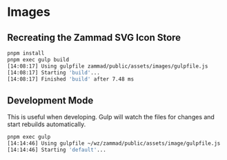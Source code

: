 # Images

## Recreating the Zammad SVG Icon Store

```sh
pnpm install
pnpm exec gulp build
[14:08:17] Using gulpfile zammad/public/assets/images/gulpfile.js
[14:08:17] Starting 'build'...
[14:08:17] Finished 'build' after 7.48 ms
```

## Development Mode

This is useful when developing. Gulp will watch the files for changes and start rebuilds automatically.

```sh
pnpm exec gulp
[14:14:46] Using gulpfile ~/wz/zammad/public/assets/image/gulpfile.js
[14:14:46] Starting 'default'...
```
